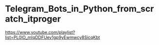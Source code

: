 # Telegram_Bots_in_Python_from_scratch_itproger

https://www.youtube.com/playlist?list=PL0lO_mIqDDFUev1gp9yEwmwcy8SicqKbt
